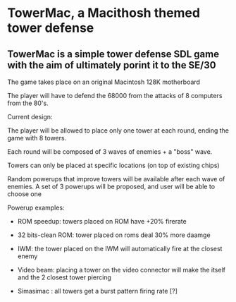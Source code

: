# TowerMac, a Macithosh themed tower defense

## TowerMac is a simple tower defense SDL game with the aim of ultimately porint it to the SE/30

The game takes place on an original Macintosh 128K motherboard

The player will have to defend the 68000 from the attacks of 8 computers from the 80's.

Current design:

The player will be allowed to place only one tower at each round, ending the game with 8 towers.

Each round will be composed of 3 waves of enemies + a "boss" wave.

Towers can only be placed at specific locations (on top of existing chips)

Random powerups that improve towers will be available after each wave of enemies. A set of 3 powerups will be proposed, and user will be able to choose one

Powerup examples:

* ROM speedup: towers placed on ROM have +20% firerate

* 32 bits-clean ROM: tower placed on roms deal 30% more daamge

* IWM: the tower placed on the IWM will automatically fire at the closest enemy

* Video beam: placing a tower on the video connector will make the itself and the 2 closest tower piercing

* Simasimac : all towers get a burst pattern firing rate [?]
